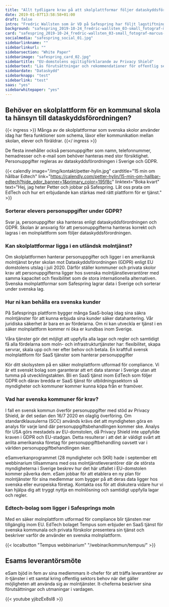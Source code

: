 ```yaml
---
title: "Allt tydligare krav på att skolplattformar följer dataskyddsförordningen"
date: 2019-01-07T13:58:58+01:00
draft: false
intro: "Fredric Wallsten som är VD på Safespring har följt lagstiftningen för personuppgifter under lång tid och beskriver de skärpta kraven på mjukvarubolagen inom EdTech i Sverige."
background: "safespring_2019-10-24_fredric-wallsten_03-small_fotograf-marcus-boberg.jpg"
card: "safespring_2019-10-24_fredric-wallsten_03-small_fotograf-marcus-boberg.jpg"
socialmedia: "safespring_social_01.jpg"
sidebarlinkname: ""
sidebarlinkurl: ""
sidebarsection: "White Paper"
sidebarimage: "safespring_card_02.jpg"
sidebartitle: "EU-domstolens ogiltigförklarande av Privacy Shield"
sidebartext: "Läs förutsättningar och rekommendationer för offentlig sektor och deras leverantörer"
sidebardate: "Dataskydd"
sidebarknapp: "test"
sidebarlink: "test"
saas: "yes"
sidebarwhitepaper: "yes"
---
```


## Behöver en skolplattform för en kommunal skola ta hänsyn till dataskyddsförordningen?

{{< ingress >}}
Många av de skolplattformar som svenska skolor använder idag har flera funktioner som schema, läxor eller kommunikation mellan skolan, elever och föräldrar.
{{</ ingress >}}

De flesta innehåller också personuppgifter som namn, telefonnummer, hemadresser och e-mail som behöver hanteras med stor försiktighet. Personuppgifter regleras av dataskyddsförordningen i Sverige och GDPR.

{{< calendly image="/img/kontakt/petter-hylin.jpg" cardtitle="15 min om hållbar Edtech" link="https://calendly.com/petter-hylin/15-min-om-hallbar-edtech?hide_gdpr_banner=1&primary_color=195f8c" linktext="Boka kvart" text="Hej, jag heter Petter och jobbar på Safespring. Låt oss prata om EdTech och hur ert erbjudande kan stärkas med rätt plattform för er tjänst." >}}

### Sorterar elevers personuppgifter under GDPR?
Svar ja, personuppgifter ska hanteras enligt dataskyddsförordningen och GDPR. Skolan är ansvarig för att personuppgifterna hanteras korrekt och lagras i en molnplattform som följer dataskyddsförordningen.

### Kan skolplattformar ligga i en utländsk molntjänst?
Om skolplattformen hanterar personuppgifter och ligger i en amerikansk molntjänst bryter skolan mot Dataskyddsförordningen (GDPR) enligt EU domstolens utslag i juli 2020.  Därför ställer kommuner och privata skolor krav att personuppgifterna ligger hos svenska molntjänstleverantörer med samma kapacitet och flexibilitet som de stora internationella alternativen. Svenska molnplattformar som Safespring lagrar data i Sverige och sorterar under svenska lag.

### Hur ni kan behålla era svenska kunder
På Safesprings plattform bygger många SaaS-bolag idag sina säkra molntjänster för att kunna erbjuda sina kunder säker datahantering. Vår juridiska säkerhet är bara en av fördelarna. Om ni kan utveckla er tjänst i en säker molnplattform kommer ni öka er kundbas inom Sverige.

Våra tjänster gör det möjligt att uppfylla alla lagar och regler och samtidigt få alla fördelarna som moln- och infrastrukturtjänster har: flexibilitet, skapa servrar, skala upp och ner efter behov och betala. En kraftfull svensk molnplattform för SaaS tjänster som hanterar personuppgifter

Kör ditt skolsystem på en säker molnplattform utformad för compliance. Vi är ett svenskt bolag som garanterar att ert data stannar i Sverige utan att tumma på utvecklingstakten. Bli en SaaS tjänst inom EdTech som följer GDPR och därav bredda er SaaS tjänst för utbildningssektorn så myndigheter och kommuner kommer kunna köpa från er framöver.

### Vad har svenska kommuner för krav?
I fall en svensk kommun överför personuppgifter med stöd av Privacy Shield, är det sedan den 16/7 2020 en olaglig överföring. Om standardklausulerna (SCC) används krävs det att myndigheten göra en analys för varje land där personuppgiftsbehandlingen kommer ske. Analys för USA görs mestadels av EU-domstolen, då Privacy Shield inte uppfyllde kraven i GDPR och EU-stadgan. Detta resulterar i att det är väldigt svårt att anlita amerikanska företag för personuppgiftbehandling oavsett var i världen personuppgiftbehandlingen sker.

eSamverkanprogrammet (28 myndigheter och SKR) hade i september ett webbinarium tillsammans med oss molntjänstleverantörer där de största myndigheterna i Sverige beskrev hur det här utfallet i EU-domstolen kommer påverka dem. eSam jobbar för att etablera en ny plan för molntjänster för sina medlemmar som bygger på att deras data ligger hos svenska eller europeiska företag.
Kontakta oss för att diskutera vidare hur vi kan hjälpa dig att tryggt nyttja en molnlösning och samtidigt uppfylla lagar och regler.

### Edtech-bolag som ligger i Safesprings moln
Med en säker molnplattform utformad för compliance blir tjänsten mer tillgänglig inom EU. EdTech bolaget Tempus som erbjuder en SaaS tjänst för svenska kommunala och privata förskolor presentera sin tjänst och beskriver varför de använder en svenska molnplattform.

{{< localbutton "Tempus webbinarium" "/webinar/kommun/tempus/" >}}


## Esams leverantörsmöte
eSam bjöd in fem av sina medlemmars it-chefer för att träffa leverantörer av it-tjänster i ett samtal kring offentlig sektors behov när det gäller möjligheten att använda sig av molntjänster. It-cheferna beskriver sina förutsättningar och utmaningar i vardagen.


{{< youtube yjibzEx8sI8 >}}
